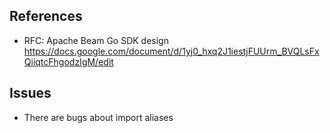 ## References
* RFC: Apache Beam Go SDK design https://docs.google.com/document/d/1yj0_hxq2J1iestjFUUrm_BVQLsFxQiiqtcFhgodzIgM/edit

## Issues
* There are bugs about import aliases